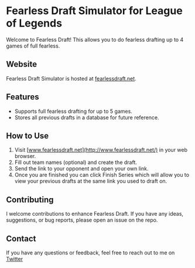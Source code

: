 # Fearless Draft Simulator for League of Legends

Welcome to Fearless Draft! This allows you to do fearless drafting up to 4 games of full fearless.

## Website

Fearless Draft Simulator is hosted at [fearlessdraft.net](https://www.fearlessdraft.net/).

## Features

- Supports full fearless drafting for up to 5 games.
- Stores all previous drafts in a database for future reference.

## How to Use

1. Visit [www.fearlessdraft.net](http://www.fearlessdraft.net/) in your web browser.
2. Fill out team names (optional) and create the draft.
3. Send the link to your opponent and open your own link.
4. Once you are finished you can click Finish Series which will allow you to view your previous drafts at the same link you used to draft on.

## Contributing

I welcome contributions to enhance Fearless Draft. If you have any ideas, suggestions, or bug reports, please open an issue on the repo.

## Contact

If you have any questions or feedback, feel free to reach out to me on [Twitter](https://twitter.com/ProtosLoL)
